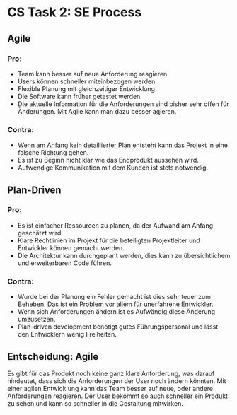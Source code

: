 # CS Task 2: SE Process

## Agile
### Pro:
- Team kann besser auf neue Anforderung reagieren
- Users können schneller miteinbezogen werden
- Flexible Planung mit gleichzeitiger Entwicklung
- Die Software kann früher getestet werden
- Die aktuelle Information für die Anforderungen sind bisher sehr offen für Änderungen. Mit Agile kann man dazu besser agieren.

### Contra:
- Wenn am Anfang kein detaillierter Plan entsteht kann das Projekt in eine falsche Richtung gehen.
- Es ist zu Beginn nicht klar wie das Endprodukt aussehen wird.
- Aufwendige Kommunikation mit dem Kunden ist stets notwendig.


## Plan-Driven
### Pro:
- Es ist einfacher Ressourcen zu planen, da der Aufwand am Anfang geschätzt wird.
- Klare Rechtlinien im Projekt für die beteiligten Projektleiter und Entwickler können gemacht werden.
- Die Architektur kann durchgeplant werden, dies kann zu übersichtlichem und erweiterbaren Code führen.

### Contra:
- Wurde bei der Planung ein Fehler gemacht ist dies sehr teuer zum Beheben. Das ist ein Problem vor allem für unerfahrene Entwickler.
- Wenn sich Anforderungen ändern ist es Aufwändig diese Änderung umzusetzen.
- Plan-driven development benötigt gutes Führungspersonal und lässt den Entwicklern wenig Freiheiten.

## Entscheidung: Agile
Es gibt für das Produkt noch keine ganz klare Anforderung, was darauf hindeutet, dass sich die Anforderungen der User noch ändern könnten. Mit einer agilen Entwicklung kann das Team besser auf neue, oder andere Anforderungen reagieren. Der User bekommt so auch schneller ein Produkt zu sehen und kann so schneller in die Gestaltung mitwirken.
